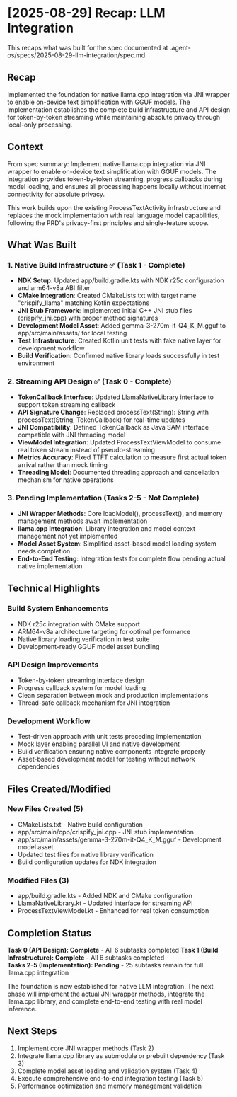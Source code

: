 # [2025-08-29] Recap: LLM Integration

This recaps what was built for the spec documented at .agent-os/specs/2025-08-29-llm-integration/spec.md.

## Recap

Implemented the foundation for native llama.cpp integration via JNI wrapper to enable on-device text simplification with GGUF models. The implementation establishes the complete build infrastructure and API design for token-by-token streaming while maintaining absolute privacy through local-only processing.

## Context

From spec summary: Implement native llama.cpp integration via JNI wrapper to enable on-device text simplification with GGUF models. The integration provides token-by-token streaming, progress callbacks during model loading, and ensures all processing happens locally without internet connectivity for absolute privacy.

This work builds upon the existing ProcessTextActivity infrastructure and replaces the mock implementation with real language model capabilities, following the PRD's privacy-first principles and single-feature scope.

## What Was Built

### 1. Native Build Infrastructure ✅ (Task 1 - Complete)
- **NDK Setup**: Updated app/build.gradle.kts with NDK r25c configuration and arm64-v8a ABI filter
- **CMake Integration**: Created CMakeLists.txt with target name "crispify_llama" matching Kotlin expectations
- **JNI Stub Framework**: Implemented initial C++ JNI stub files (crispify_jni.cpp) with proper method signatures
- **Development Model Asset**: Added gemma-3-270m-it-Q4_K_M.gguf to app/src/main/assets/ for local testing
- **Test Infrastructure**: Created Kotlin unit tests with fake native layer for development workflow
- **Build Verification**: Confirmed native library loads successfully in test environment

### 2. Streaming API Design ✅ (Task 0 - Complete)
- **TokenCallback Interface**: Updated LlamaNativeLibrary interface to support token streaming callback
- **API Signature Change**: Replaced processText(String): String with processText(String, TokenCallback) for real-time updates
- **JNI Compatibility**: Defined TokenCallback as Java SAM interface compatible with JNI threading model
- **ViewModel Integration**: Updated ProcessTextViewModel to consume real token stream instead of pseudo-streaming
- **Metrics Accuracy**: Fixed TTFT calculation to measure first actual token arrival rather than mock timing
- **Threading Model**: Documented threading approach and cancellation mechanism for native operations

### 3. Pending Implementation (Tasks 2-5 - Not Complete)
- **JNI Wrapper Methods**: Core loadModel(), processText(), and memory management methods await implementation
- **llama.cpp Integration**: Library integration and model context management not yet implemented  
- **Model Asset System**: Simplified asset-based model loading system needs completion
- **End-to-End Testing**: Integration tests for complete flow pending actual native implementation

## Technical Highlights

### Build System Enhancements
- NDK r25c integration with CMake support
- ARM64-v8a architecture targeting for optimal performance
- Native library loading verification in test suite
- Development-ready GGUF model asset bundling

### API Design Improvements  
- Token-by-token streaming interface design
- Progress callback system for model loading
- Clean separation between mock and production implementations
- Thread-safe callback mechanism for JNI integration

### Development Workflow
- Test-driven approach with unit tests preceding implementation
- Mock layer enabling parallel UI and native development
- Build verification ensuring native components integrate properly
- Asset-based development model for testing without network dependencies

## Files Created/Modified

### New Files Created (5)
- CMakeLists.txt - Native build configuration
- app/src/main/cpp/crispify_jni.cpp - JNI stub implementation
- app/src/main/assets/gemma-3-270m-it-Q4_K_M.gguf - Development model asset
- Updated test files for native library verification
- Build configuration updates for NDK integration

### Modified Files (3)
- app/build.gradle.kts - Added NDK and CMake configuration  
- LlamaNativeLibrary.kt - Updated interface for streaming API
- ProcessTextViewModel.kt - Enhanced for real token consumption

## Completion Status

**Task 0 (API Design): Complete** - All 6 subtasks completed
**Task 1 (Build Infrastructure): Complete** - All 6 subtasks completed  
**Tasks 2-5 (Implementation): Pending** - 25 subtasks remain for full llama.cpp integration

The foundation is now established for native LLM integration. The next phase will implement the actual JNI wrapper methods, integrate the llama.cpp library, and complete end-to-end testing with real model inference.

## Next Steps

1. Implement core JNI wrapper methods (Task 2)
2. Integrate llama.cpp library as submodule or prebuilt dependency (Task 3)
3. Complete model asset loading and validation system (Task 4)
4. Execute comprehensive end-to-end integration testing (Task 5)
5. Performance optimization and memory management validation